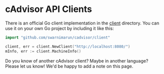 # cAdvisor API Clients

There is an official Go client implementation in the [client](../client/) directory. You can use it on your own Go project by including it like this:

```go
import "github.com/swarnimarun/cadvisor/client"

client, err = client.NewClient("http://localhost:8080/")
mInfo, err := client.MachineInfo()
```

Do you know of another cAdvisor client? Maybe in another language? Please let us know! We'd be happy to add a note on this page.
